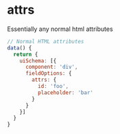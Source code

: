 # attrs

Essentially any normal html attributes

```js
// Normal HTML attributes
data() {
  return {
    uiSchema: [{
      component: 'div',
      fieldOptions: {
        attrs: {
          id: 'foo',
          placeholder: 'bar'
        }
      }
    }]
  }
}
```
